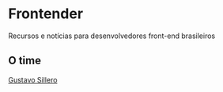 # Frontender
Recursos e notícias para desenvolvedores front-end brasileiros

## O time
[Gustavo Sillero](/sillero)